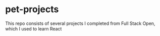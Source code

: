 # pet-projects

This repo consists of several projects I completed from Full Stack Open, which I used to learn React
